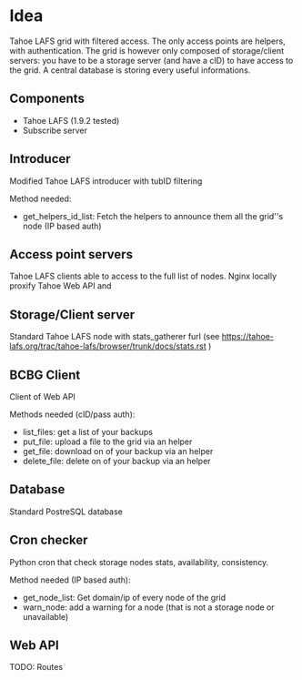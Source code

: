 Idea
====

Tahoe LAFS grid with filtered access. The only access points are helpers, with authentication. The grid is however only composed of storage/client servers: you have to be a storage server (and have a cID) to have access to the grid. A central database is storing every useful informations.


Components
----------
  - Tahoe LAFS (1.9.2 tested)
  - Subscribe server


Introducer
----------

Modified Tahoe LAFS introducer with tubID filtering

Method needed:
  - get_helpers_id_list: Fetch the helpers to announce them all the grid''s node (IP based auth)


Access point servers
-------------------

Tahoe LAFS clients able to access to the full list of nodes. Nginx locally proxify Tahoe Web API and 


Storage/Client server
---------------------

Standard Tahoe LAFS node with stats_gatherer furl (see https://tahoe-lafs.org/trac/tahoe-lafs/browser/trunk/docs/stats.rst )


BCBG Client
-----------

Client of Web API

Methods needed (cID/pass auth):
  - list_files: get a list of your backups
  - put_file: upload a file to the grid via an helper
  - get_file: download on of your backup via an helper
  - delete_file: delete on of your backup via an helper


Database
--------

Standard PostreSQL database


Cron checker
------------

Python cron that check storage nodes stats, availability, consistency.

Method needed (IP based auth):
  - get_node_list: Get domain/ip of every node of the grid
  - warn_node: add a warning for a node (that is not a storage node or unavailable)


Web API
-------

TODO: Routes
